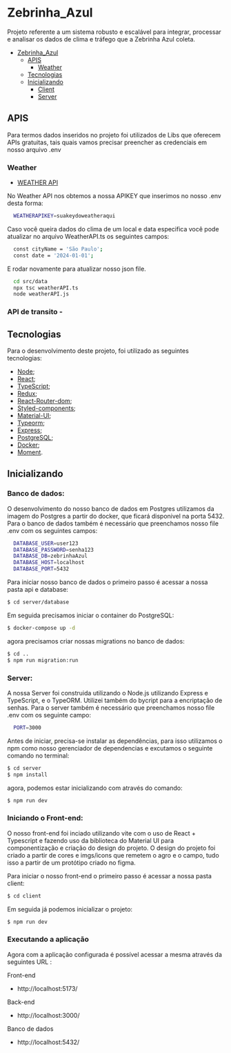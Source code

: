 # Zebrinha_Azul

Projeto referente a um sistema robusto e escalável para integrar, processar e analisar os dados de clima e tráfego que a Zebrinha Azul coleta.

- [Zebrinha_Azul](#Zebrinha_Azul)
  - [APIS](#apis)
    - [Weather](#Weather)
  - [Tecnologias](#tecnologias)
  - [Inicializando](#inicializando)
    - [Client](#client)
    - [Server](#server)
   
## APIS

Para termos dados inseridos no projeto foi utilizados de Libs que oferecem APIs gratuitas, tais quais vamos precisar preencher as credenciais em nosso arquivo .env

### Weather

- [WEATHER API](https://www.weatherapi.com/)

No Weather API nos obtemos a nossa APIKEY que inserimos no nosso .env desta forma:

```bash
  WEATHERAPIKEY=suakeydoweatheraqui
```

Caso você queira dados do clima de um local e data especifica você pode atualizar no arquivo WeatherAPI.ts os seguintes campos:

```bash
  const cityName = 'São Paulo';
  const date = '2024-01-01';
```

E rodar novamente para atualizar nosso json file.

```bash
  cd src/data
  npx tsc weatherAPI.ts
  node weatherAPI.js
```

### API de transito - 


## Tecnologias

Para o desenvolvimento deste projeto, foi utilizado as seguintes tecnologias:

- [Node](https://nodejs.org/en/);
- [React](https://pt-br.reactjs.org/);
- [TypeScript](https://www.typescriptlang.org/);
- [Redux](https://redux.js.org/);
- [React-Router-dom](https://reactrouter.com/en/main);
- [Styled-components](https://styled-components.com/);
- [Material-UI](https://mui.com/material-ui/getting-started/);
- [Typeorm](https://typeorm.io/);
- [Express](https://expressjs.com/pt-br/);
- [PostgreSQL](https://www.postgresql.org/);
- [Docker](https://www.docker.com/);
- [Moment](https://momentjs.com/).

## Inicializando

### Banco de dados:

O desenvolvimento do nosso banco de dados em Postgres utilizamos da imagem do Postgres a partir do docker, que ficará disponivel na porta 5432. Para o banco de dados também é necessário que preenchamos nosso file .env com os seguintes campos:

```bash
  DATABASE_USER=user123
  DATABASE_PASSWORD=senha123
  DATABASE_DB=zebrinhaAzul
  DATABASE_HOST=localhost
  DATABASE_PORT=5432
```

Para iniciar nosso banco de dados o primeiro passo é acessar a nossa pasta api e database:

```bash
$ cd server/database
```

Em seguida precisamos iniciar o container do PostgreSQL:

```bash
$ docker-compose up -d
```

agora precisamos criar nossas migrations no banco de dados:

```bash
$ cd ..
$ npm run migration:run
```

### Server:

A nossa Server foi construida utilizando o Node.js utilizando Express e TypeScript, e o TypeORM. Utilizei também do bycript para a encriptação de senhas. Para o server também é necessário que preenchamos nosso file .env com os seguinte campo:

```bash
  PORT=3000
```

Antes de iniciar, precisa-se instalar as dependências, para isso utilizamos o npm como nosso gerenciador de dependencias e excutamos o seguinte comando no terminal:

```bash
$ cd server
$ npm install
```

agora, podemos estar inicializando com através do comando:

```bash
$ npm run dev
```

### Iniciando o Front-end:

O nosso front-end foi inciado utilizando vite com o uso de React + Typescript e fazendo uso da biblioteca do Material UI para componentização e criação do design do projeto. O design do projeto foi criado a partir de cores e imgs/icons que remetem o agro e o campo, tudo isso a partir de um protótipo criado no figma.

Para iniciar o nosso front-end o primeiro passo é acessar a nossa pasta client: 

```bash
$ cd client
```

Em seguida já podemos inicializar o projeto:

```bash
$ npm run dev
```

### Executando a aplicação

Agora com a aplicação configurada é possível acessar a mesma através da seguintes URL :

Front-end
- http://localhost:5173/

Back-end
- http://localhost:3000/

Banco de dados
- http://localhost:5432/
